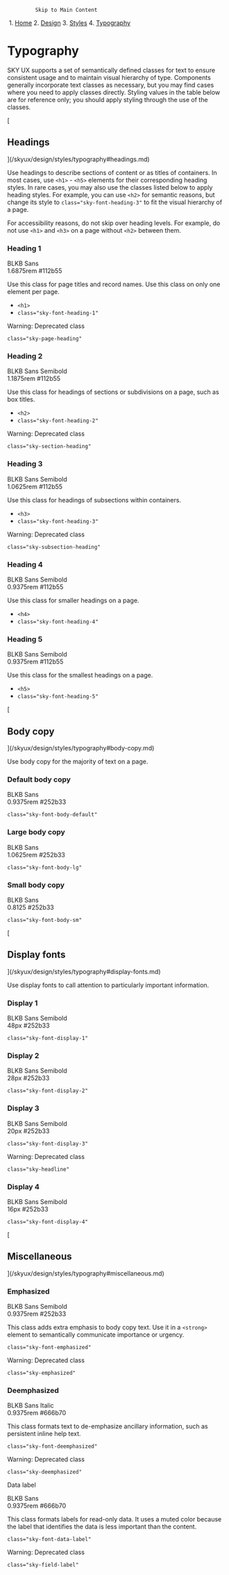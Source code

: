              Skip to Main Content

 1.  [Home](/skyux/)
2.  [Design](/skyux/design.md)
3.  [Styles](/skyux/design/styles.md)
4.  [Typography](/skyux/design/styles/typography.md)

Typography
==========

SKY UX supports a set of semantically defined classes for text to ensure consistent usage and to maintain visual hierarchy of type. Components generally incorporate text classes as necessary, but you may find cases where you need to apply classes directly. Styling values in the table below are for reference only; you should apply styling through the use of the classes.

[

Headings
--------

](/skyux/design/styles/typography#headings.md)

Use headings to describe sections of content or as titles of containers. In most cases, use `<h1>` - `<h5>` elements for their corresponding heading styles. In rare cases, you may also use the classes listed below to apply heading styles. For example, you can use `<h2>` for semantic reasons, but change its style to `class="sky-font-heading-3"` to fit the visual hierarchy of a page.

For accessibility reasons, do not skip over heading levels. For example, do not use `<h1>` and `<h3>` on a page without `<h2>` between them.

### Heading 1

BLKB Sans  
1.6875rem #112b55

Use this class for page titles and record names. Use this class on only one element per page.

*   `<h1>`
*   `class="sky-font-heading-1"`

Warning: Deprecated class

`class="sky-page-heading"`

### Heading 2

BLKB Sans Semibold  
1.1875rem #112b55

Use this class for headings of sections or subdivisions on a page, such as box titles.

*   `<h2>`
*   `class="sky-font-heading-2"`

Warning: Deprecated class

`class="sky-section-heading"`

### Heading 3

BLKB Sans Semibold  
1.0625rem #112b55

Use this class for headings of subsections within containers.

*   `<h3>`
*   `class="sky-font-heading-3"`

Warning: Deprecated class

`class="sky-subsection-heading"`

### Heading 4

BLKB Sans Semibold  
0.9375rem #112b55

Use this class for smaller headings on a page.

*   `<h4>`
*   `class="sky-font-heading-4"`

### Heading 5

BLKB Sans Semibold  
0.9375rem #112b55

Use this class for the smallest headings on a page.

*   `<h5>`
*   `class="sky-font-heading-5"`

[

Body copy
---------

](/skyux/design/styles/typography#body-copy.md)

Use body copy for the majority of text on a page.

### Default body copy

BLKB Sans  
0.9375rem #252b33

`class="sky-font-body-default"`

### Large body copy

BLKB Sans  
1.0625rem #252b33

`class="sky-font-body-lg"`

### Small body copy

BLKB Sans  
0.8125 #252b33

`class="sky-font-body-sm"`

[

Display fonts
-------------

](/skyux/design/styles/typography#display-fonts.md)

Use display fonts to call attention to particularly important information.

### Display 1

BLKB Sans Semibold  
48px #252b33

`class="sky-font-display-1"`

### Display 2

BLKB Sans Semibold  
28px #252b33

`class="sky-font-display-2"`

### Display 3

BLKB Sans Semibold  
20px #252b33

`class="sky-font-display-3"`

Warning: Deprecated class

`class="sky-headline"`

### Display 4

BLKB Sans Semibold  
16px #252b33

`class="sky-font-display-4"`

[

Miscellaneous
-------------

](/skyux/design/styles/typography#miscellaneous.md)

### Emphasized

BLKB Sans Semibold  
0.9375rem #252b33

This class adds extra emphasis to body copy text. Use it in a `<strong>` element to semantically communicate importance or urgency.

`class="sky-font-emphasized"`

Warning: Deprecated class

`class="sky-emphasized"`

### Deemphasized

BLKB Sans Italic  
0.9375rem #666b70

This class formats text to de-emphasize ancillary information, such as persistent inline help text.

`class="sky-font-deemphasized"`

Warning: Deprecated class

`class="sky-deemphasized"`

Data label

BLKB Sans  
0.9375rem #666b70

This class formats labels for read-only data. It uses a muted color because the label that identifies the data is less important than the content.

`class="sky-font-data-label"`

Warning: Deprecated class

`class="sky-field-label"`